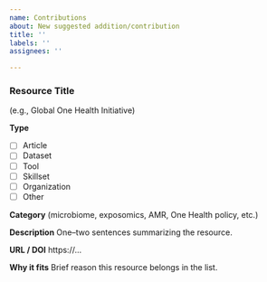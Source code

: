 ```yaml
---
name: Contributions
about: New suggested addition/contribution
title: ''
labels: ''
assignees: ''

---
```


### Resource Title
(e.g., Global One Health Initiative)

**Type**
- [ ] Article
- [ ] Dataset
- [ ] Tool
- [ ] Skillset
- [ ] Organization
- [ ] Other

**Category**
(microbiome, exposomics, AMR, One Health policy, etc.)

**Description**
One–two sentences summarizing the resource.

**URL / DOI**
https://...

**Why it fits**
Brief reason this resource belongs in the list.
